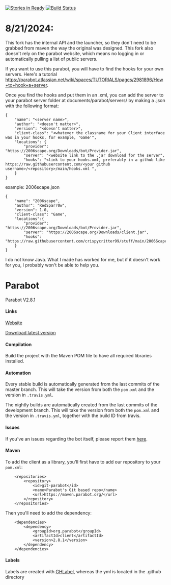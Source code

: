[![Stories in Ready](https://badge.waffle.io/Parabot/Parabot.png?label=ready&title=Ready)](https://waffle.io/Parabot/Parabot)
[![Build Status](https://travis-ci.org/Parabot/Parabot.svg?branch=master)](https://travis-ci.org/Parabot/Parabot)

# 8/21/2024:
This fork has the internal API and the launcher, so they don't need to be grabbed from maven the way the original was designed. This fork also doesn't rely on the parabot website, which means no logging in or automatically pulling a list of public servers. 

If you want to use this parabot, you will have to find the hooks for your own servers. Here's a tutorial https://parabot.atlassian.net/wiki/spaces/TUTORIALS/pages/2981896/How+to+hook+a+server. 

Once you find the hooks and put them in an .xml, you can add the server to your parabot server folder at documents/parabot/servers/ by making a <servername>.json with the following format:
```
{
    "name": "<server name>",
    "author": "<doesn't matter>",
    "version": "<doesn't matter>",
    "client-class": "<whatever the classname for your Client interface was in your hooks, for example, 'Game'",
    "locations": {
        "provider": "https://2006scape.org/Downloads/bot/Provider.jar",
        "server": "<website link to the .jar download for the server",
        "hooks": "<link to your hooks.xml, preferably in a github like https://raw.githubusercontent.com/<your github username>/<repository>/main/hooks.xml ",
    }
}
```
example: 2006scape.json
```
{
    "name": "2006scape",
    "author": "RedSparr0w",
    "version": 1.0,
    "client-class": "Game",
    "locations":{
        "provider": "https://2006scape.org/Downloads/bot/Provider.jar",
        "server": "https://2006scape.org/Downloads/client.jar",
        "hooks": "https://raw.githubusercontent.com/crispycritter99/stuff/main/2006Scape_hooks.xml"
    }
}
```

I do not know Java. What I made has worked for me, but if it doesn't work for you, I probably won't be able to help you. 
# Parabot

Parabot V2.8.1

#### Links

[Website](http://www.parabot.org/)

[Download latest version](http://v3.bdn.parabot.org/api/bot/download/client)

#### Compilation
Build the project with the Maven POM file to have all required libraries installed.

#### Automation
Every stable build is automatically generated from the last commits of the master branch. This will take the version from both the `pom.xml` and the version in `.travis.yml`.

The nightly builds are automatically created from the last commits of the development branch. This will take the version from both the `pom.xml` and the version in `.travis.yml`, together with the build ID from travis.

#### Issues
If you've an issues regarding the bot itself, please report them [here](https://github.com/Parabot/Parabot/issues).

#### Maven
To add the client as a library, you'll first have to add our repository to your `pom.xml`:

```
    <repositories>
        <repository>
            <id>git-parabot</id>
            <name>Parabot's Git based repo</name>
            <url>https://maven.parabot.org/</url>
        </repository>
    </repositories>
```

Then you'll need to add the dependency:

```
    <dependencies>
        <dependency>
            <groupId>org.parabot</groupId>
            <artifactId>client</artifactId>
            <version>2.8.1</version>
        </dependency>
    </dependencies>
```

#### Labels
Labels are created with [GHLabel](https://github.com/jimmycuadra/ghlabel), whereas the yml is located in the .github directory
